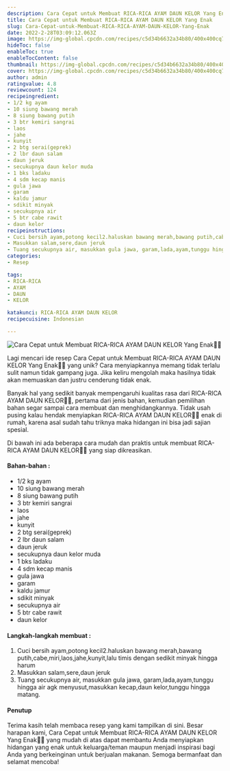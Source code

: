 ```yaml
---
description: Cara Cepat untuk Membuat RICA-RICA AYAM DAUN KELOR Yang Enak"
title: Cara Cepat untuk Membuat RICA-RICA AYAM DAUN KELOR Yang Enak
slug: Cara-Cepat-untuk-Membuat-RICA-RICA-AYAM-DAUN-KELOR-Yang-Enak
date: 2022-2-28T03:09:12.063Z
image: https://img-global.cpcdn.com/recipes/c5d34b6632a34b80/400x400cq70/photo.jpg
hideToc: false
enableToc: true
enableTocContent: false
thumbnail: https://img-global.cpcdn.com/recipes/c5d34b6632a34b80/400x400cq70/photo.jpg
cover: https://img-global.cpcdn.com/recipes/c5d34b6632a34b80/400x400cq70/photo.jpg
author: admin
ratingvalue: 4.8
reviewcount: 124
recipeingredient:
- 1/2 kg ayam
- 10 siung bawang merah
- 8 siung bawang putih
- 3 btr kemiri sangrai
- laos
- jahe
- kunyit
- 2 btg serai(geprek)
- 2 lbr daun salam
- daun jeruk
- secukupnya daun kelor muda
- 1 bks ladaku
- 4 sdm kecap manis
- gula jawa
- garam
- kaldu jamur
- sdikit minyak
- secukupnya air
- 5 btr cabe rawit
- daun kelor
recipeinstructions:
- Cuci bersih ayam,potong kecil2.haluskan bawang merah,bawang putih,cabe,miri,laos,jahe,kunyit,lalu timis dengan sedikit minyak hingga harum
- Masukkan salam,sere,daun jeruk
- Tuang secukupnya air, masukkan gula jawa, garam,lada,ayam,tunggu hingga air agk menyusut,masukkan kecap,daun kelor,tunggu hingga matang.
categories:
- Resep

tags:
- RICA-RICA
- AYAM
- DAUN
- KELOR

katakunci: RICA-RICA AYAM DAUN KELOR
recipecuisine: Indonesian

---
```


![Cara Cepat untuk Membuat RICA-RICA AYAM DAUN KELOR Yang Enak👩‍🍳](https://img-global.cpcdn.com/recipes/c5d34b6632a34b80/400x400cq70/photo.jpg)

Lagi mencari ide resep Cara Cepat untuk Membuat RICA-RICA AYAM DAUN KELOR Yang Enak👩‍🍳 yang unik? Cara menyiapkannya memang tidak terlalu sulit namun tidak gampang juga. Jika keliru mengolah maka hasilnya tidak akan memuaskan dan justru cenderung tidak enak.

Banyak hal yang sedikit banyak mempengaruhi kualitas rasa dari RICA-RICA AYAM DAUN KELOR👩‍🍳, pertama dari jenis bahan, kemudian pemilihan bahan segar sampai cara membuat dan menghidangkannya. Tidak usah pusing kalau hendak menyiapkan RICA-RICA AYAM DAUN KELOR👩‍🍳 enak di rumah, karena asal sudah tahu triknya maka hidangan ini bisa jadi sajian spesial.

Di bawah ini ada beberapa cara mudah dan praktis untuk membuat RICA-RICA AYAM DAUN KELOR👩‍🍳 yang siap dikreasikan.

<!--inarticleads1-->

#### Bahan-bahan :

- 1/2 kg ayam
- 10 siung bawang merah
- 8 siung bawang putih
- 3 btr kemiri sangrai
- laos
- jahe
- kunyit
- 2 btg serai(geprek)
- 2 lbr daun salam
- daun jeruk
- secukupnya daun kelor muda
- 1 bks ladaku
- 4 sdm kecap manis
- gula jawa
- garam
- kaldu jamur
- sdikit minyak
- secukupnya air
- 5 btr cabe rawit
- daun kelor

<!--inarticleads2-->

#### Langkah-langkah membuat :

1. Cuci bersih ayam,potong kecil2.haluskan bawang merah,bawang putih,cabe,miri,laos,jahe,kunyit,lalu timis dengan sedikit minyak hingga harum
1. Masukkan salam,sere,daun jeruk
1. Tuang secukupnya air, masukkan gula jawa, garam,lada,ayam,tunggu hingga air agk menyusut,masukkan kecap,daun kelor,tunggu hingga matang.

#### Penutup

Terima kasih telah membaca resep yang kami tampilkan di sini. Besar harapan kami, Cara Cepat untuk Membuat RICA-RICA AYAM DAUN KELOR Yang Enak👩‍🍳 yang mudah di atas dapat membantu Anda menyiapkan hidangan yang enak untuk keluarga/teman maupun menjadi inspirasi bagi Anda yang berkeinginan untuk berjualan makanan. Semoga bermanfaat dan selamat mencoba!